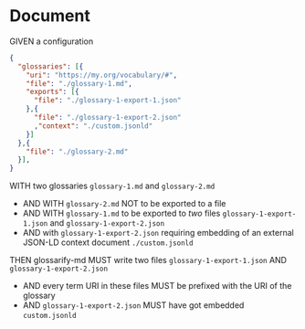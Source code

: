 # Document

GIVEN a configuration

~~~json
{
  "glossaries": [{
    "uri": "https://my.org/vocabulary/#",
    "file": "./glossary-1.md",
    "exports": [{
      "file": "./glossary-1-export-1.json"
    },{
      "file": "./glossary-1-export-2.json"
      ,"context": "./custom.jsonld"
    }]
  },{
    "file": "./glossary-2.md"
  }],
}
~~~

WITH two glossaries `glossary-1.md` and `glossary-2.md`

- AND WITH `glossary-2.md` NOT to be exported to a file
- AND WITH `glossary-1.md` to be exported to *two* files `glossary-1-export-1.json` and `glossary-1-export-2.json`
- AND with `glossary-1-export-2.json` requiring embedding of an external JSON-LD context document `./custom.jsonld`

THEN glossarify-md MUST write two files `glossary-1-export-1.json` AND `glossary-1-export-2.json`

- AND every term URI in these files MUST be prefixed with the URI of the glossary
- AND `glossary-1-export-2.json` MUST have got embedded `custom.jsonld`
